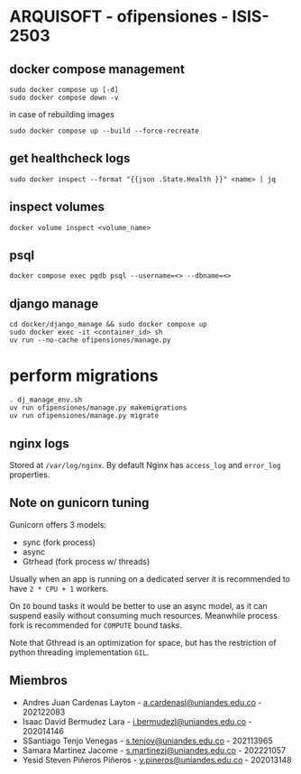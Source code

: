 # ARQUISOFT - ofipensiones - ISIS-2503

## docker compose management

```
sudo docker compose up [-d]
sudo docker compose down -v
```

in case of rebuilding images

```
sudo docker compose up --build --force-recreate
```

## get healthcheck logs

```
sudo docker inspect --format "{{json .State.Health }}" <name> | jq
```

## inspect volumes

```
docker volume inspect <volume_name>
```

## psql

```
docker compose exec pgdb psql --username=<> --dbname=<>

```

## django manage

```
cd docker/django_manage && sudo docker compose up
sudo docker exec -it <container_id> sh
uv run --no-cache ofipensiones/manage.py
```

# perform migrations

```
. dj_manage_env.sh
uv run ofipensiones/manage.py makemigrations
uv run ofipensiones/manage.py migrate
```

## nginx logs

Stored at `/var/log/nginx`. By default Nginx has `access_log` and `error_log`
properties.

## Note on gunicorn tuning

Gunicorn offers 3 models:

- sync (fork process)
- async
- Gtrhead (fork process w/ threads)

Usually when an app is running on a dedicated server it is recommended to have
`2 * CPU + 1` workers.

On `IO` bound tasks it would be better to use an async model, as it can suspend
easily without consuming much resources. Meanwhile process fork is recommended
for `COMPUTE` bound tasks.

Note that Gthread is an optimization for space, but has the restriction of
python threading implementation `GIL`.

## Miembros

- Andres Juan Cardenas Layton - a.cardenasl@uniandes.edu.co - 202122083
- Isaac David Bermudez Lara - i.bermudezl@uniandes.edu.co - 202014146
- SSantiago Tenjo Venegas - s.tenjov@uniandes.edu.co - 202113965
- Samara Martinez Jacome -  s.martinezj@uniandes.edu.co - 202221057
- Yesid Steven Piñeros Piñeros - y.pineros@uniandes.edu.co - 202013148
